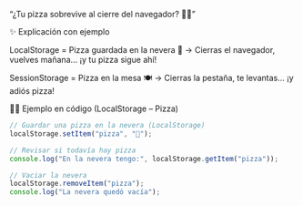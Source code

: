 “¿Tu pizza sobrevive al cierre del navegador? 🍕🤔”

✨ Explicación con ejemplo

LocalStorage = Pizza guardada en la nevera 🥶
→ Cierras el navegador, vuelves mañana… ¡y tu pizza sigue ahí!

SessionStorage = Pizza en la mesa 🍽️
→ Cierras la pestaña, te levantas… ¡y adiós pizza!

🧑‍💻 Ejemplo en código (LocalStorage – Pizza)

```javascript
// Guardar una pizza en la nevera (LocalStorage)
localStorage.setItem("pizza", "🍕");

// Revisar si todavía hay pizza
console.log("En la nevera tengo:", localStorage.getItem("pizza"));

// Vaciar la nevera
localStorage.removeItem("pizza");
console.log("La nevera quedó vacía");
```